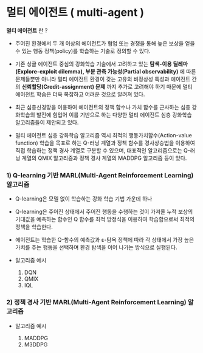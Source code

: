 # 멀티 에이전트 ( multi-agent ) #

**멀티 에이전트** 란 ?

  - 주어진 환경에서 두 개 이상의 에이전트가 협업 또는 경쟁을 통해 높은 보상을 얻을 수 있는 행동 정책(policy)를 학습하는 기술로 정의할 수 있다.

  - 기존 싱글 에이전트 중심의 강화학습 기술에서 고려하고 있는 **탐색-이용 딜레마(Explore-exploit dilemma), 부분 관측 가능성(Partial observability)** 에 따른 문제들뿐만 아니라 멀티 에이전트 환경이 갖는 고유의 비정상성 특성과 에이전트 간의 **신뢰할당(Credit-assignment) 문제** 까지 추가로 고려해야 하기 때문에 멀티 에이전트 학습은 더욱 복잡하고 어려운 것으로 알려져 있다.

  - 최근 심층신경망을 이용하여 에이전트의 정책 함수나 가치 함수를 근사하는 심층 강화학습의 발전에 힘입어 이를 기반으로 하는 다양한 멀티 에이전트 심층 강화학습 알고리즘들이 제안되고 있다. 

  - 멀티 에이전트 심층 강화학습 알고리즘 역시 최적의 행동가치함수(Action-value function) 학습을 목표로 하는 Q-러닝 계열과 정책 함수를 경사상승법을 이용하여 직접 학습하는 정책 경사 계열로 구분할 수 있으며, 대표적인 알고리즘으로는 Q-러닝 계열의 QMIX 알고리즘과 정책 경사 계열의 MADDPG 알고리즘 등이 있다.

### 1) Q-learning 기반 MARL(Multi-Agent Reinforcement Learning) 알고리즘 ###

- Q-learning은 모델 없이 학습하는 강화 학습 기법 가운데 하나

- Q-learning은 주어진 상태에서 주어진 행동을 수행하는 것이 가져올 누적 보상의 기대값을 예측하는 함수인 Q 함수를 최적 방정식을 이용하여 학습함으로써 최적의 정책을 학습한다.

- 에이전트는 학습한 Q-함수의 예측값과 ε-탐욕 정책에 따라 각 상태에서 가장 높은 가치를 주는 행동을 선택하며 환경 탐색을 이어 나가는 방식으로 실행된다.

- 알고리즘 예시

  1) DQN
  2) QMIX
  3) IQL
  
### 2) 정책 경사 기반 MARL(Multi-Agent Reinforcement Learning) 알고리즘 ###
  
  - 알고리즘 예시

    1) MADDPG
    2) M3DDPG



      





